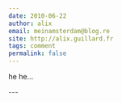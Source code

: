 ```yaml
---
date: 2010-06-22
author: alix
email: meinamsterdam@blog.re
site: http://alix.guillard.fr
tags: comment
permalink: false
---
```


<p>he he...</p>
---